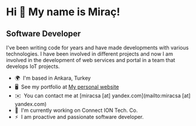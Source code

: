 Hi 👋 My name is Miraç!
=======================

Software Developer
------------------

I've been writing code for years and have made developments with various technologies. I have been involved in different projects and now I am involved in the development of web services and portal in a team that develops IoT projects.

*   🌍  I'm based in Ankara, Turkey
*   🖥️  See my portfolio at [My personal website](http://mirac.me)
*   ✉️  You can contact me at [miracsa \[at\] yandex.com](mailto:miracsa [at] yandex.com)
*   🚀  I'm currently working on Connect ION Tech. Co.
*   ⚡  I am proactive and passionate software developer.

<!--
**mirac/mirac** is a ✨ _special_ ✨ repository because its `README.md` (this file) appears on your GitHub profile.

Here are some ideas to get you started:

- 🔭 I’m currently working on ...
- 🌱 I’m currently learning ...
- 👯 I’m looking to collaborate on ...
- 🤔 I’m looking for help with ...
- 💬 Ask me about ...
- 📫 How to reach me: ...
- 😄 Pronouns: ...
- ⚡ Fun fact: ...
-->
